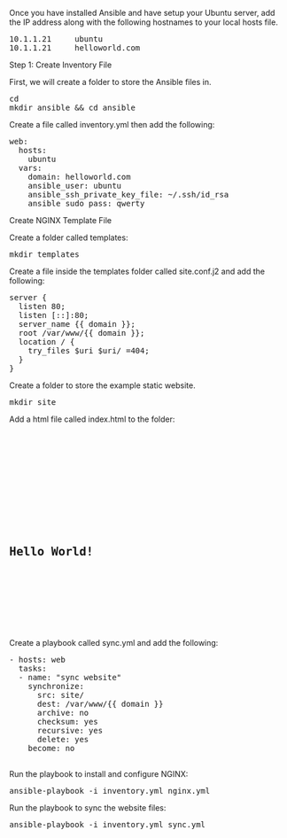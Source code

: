 Once you have installed Ansible and have setup your Ubuntu server, add the IP address along with the following hostnames to your local hosts file.
<pre>
10.1.1.21     ubuntu
10.1.1.21     helloworld.com
</pre>
Step 1: Create Inventory File

First, we will create a folder to store the Ansible files in.
<pre>
cd
mkdir ansible && cd ansible
</pre>
Create a file called inventory.yml then add the following:
<pre>
web:
  hosts:
    ubuntu
  vars:
    domain: helloworld.com
    ansible_user: ubuntu
    ansible_ssh_private_key_file: ~/.ssh/id_rsa
    ansible_sudo_pass: qwerty
</pre>

Create NGINX Template File

Create a folder called templates:
<pre>
mkdir templates
</pre>
Create a file inside the templates folder called site.conf.j2 and add the following:
<pre>
server {
  listen 80;
  listen [::]:80;
  server_name {{ domain }};
  root /var/www/{{ domain }};
  location / {
    try_files $uri $uri/ =404;
  }
}
</pre>

Create a folder to store the example static website.
<pre>
mkdir site
</pre>
Add a html file called index.html to the folder:
<pre>
<!DOCTYPE html>
<html lang="en">
  <title> </title>
  <meta name="viewport" content="width=device-width, initial-scale=1">
  <link rel="stylesheet" href="https://unpkg.com/tachyons/css/tachyons.min.css">
  <body>
    <article class="vh-100 dt w-100 bg-dark-pink">
      <div class="dtc v-mid tc white ph3 ph4-l">
        <h1 class="f6 f2-m f-subheadline-l fw6 tc">Hello World!</h1>
      </div>
    </article>
  </body>
</html>
</pre>
Create a playbook called sync.yml and add the following:
<pre>
- hosts: web
  tasks:
  - name: "sync website"
    synchronize:
      src: site/
      dest: /var/www/{{ domain }}
      archive: no
      checksum: yes
      recursive: yes
      delete: yes
    become: no
    </pre>

Run the playbook to install and configure NGINX:
<pre>
ansible-playbook -i inventory.yml nginx.yml
</pre>

Run the playbook to sync the website files:
<pre>
ansible-playbook -i inventory.yml sync.yml
</pre>